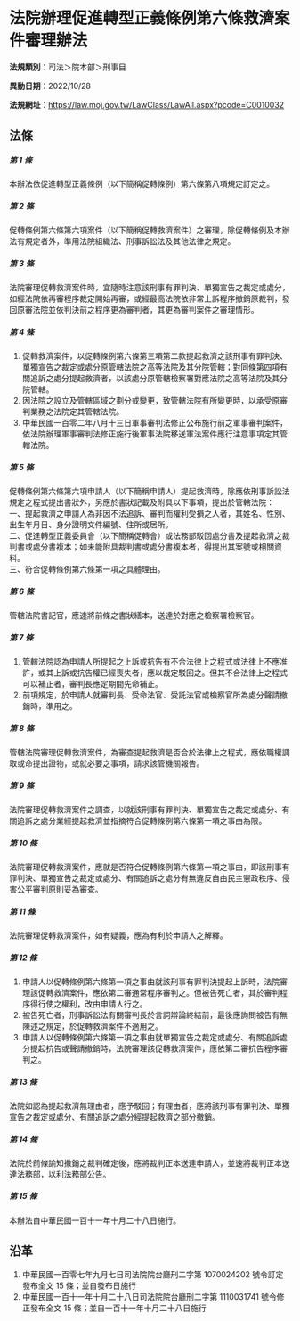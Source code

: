 # 法院辦理促進轉型正義條例第六條救濟案件審理辦法




**法規類別**：司法＞院本部＞刑事目

**異動日期**：2022/10/28  

**法規網址**：https://law.moj.gov.tw/LawClass/LawAll.aspx?pcode=C0010032



## 法條
##### 第 1 條
本辦法依促進轉型正義條例（以下簡稱促轉條例）第六條第八項規定訂定之。

##### 第 2 條
促轉條例第六條第六項案件（以下簡稱促轉救濟案件）之審理，除促轉條例及本辦法有規定者外，準用法院組織法、刑事訴訟法及其他法律之規定。

##### 第 3 條
法院審理促轉救濟案件時，宜隨時注意該刑事有罪判決、單獨宣告之裁定或處分，如經法院依再審程序裁定開始再審，或經最高法院依非常上訴程序撤銷原裁判，發回原審法院並依判決前之程序更為審判者，其更為審判案件之審理情形。

##### 第 4 條
1. 促轉救濟案件，以促轉條例第六條第三項第二款提起救濟之該刑事有罪判決、單獨宣告之裁定或處分原管轄法院之高等法院及其分院管轄；對同條第四項有關追訴之處分提起救濟者，以該處分原管轄檢察署對應法院之高等法院及其分院管轄。
1. 因法院之設立及管轄區域之劃分或變更，致管轄法院有所變更時，以承受原審判業務之法院定其管轄法院。
1. 中華民國一百零二年八月十三日軍事審判法修正公布施行前之軍事審判案件，依法院辦理軍事審判法修正施行後軍事法院移送軍法案件應行注意事項定其管轄法院。

##### 第 5 條
促轉條例第六條第六項申請人（以下簡稱申請人）提起救濟時，除應依刑事訴訟法規定之程式提出書狀外，另應於書狀記載及附具以下事項，提出於管轄法院：  
一、提起救濟之申請人為非因不法追訴、審判而權利受損之人者，其姓名、性別、出生年月日、身分證明文件編號、住所或居所。  
二、促進轉型正義委員會（以下簡稱促轉會）或法務部駁回處分書及提起救濟之裁判書或處分書複本；如未能附具裁判書或處分書複本者，得提出其案號或相關資料。  
三、符合促轉條例第六條第一項之具體理由。

##### 第 6 條
管轄法院書記官，應速將前條之書狀繕本，送達於對應之檢察署檢察官。

##### 第 7 條
1. 管轄法院認為申請人所提起之上訴或抗告有不合法律上之程式或法律上不應准許，或其上訴或抗告權已經喪失者，應以裁定駁回之。但其不合法律上之程式可以補正者，審判長應定期間先命補正。
1. 前項規定，於申請人就審判長、受命法官、受託法官或檢察官所為處分聲請撤銷時，準用之。

##### 第 8 條
管轄法院審理促轉救濟案件，為審查提起救濟是否合於法律上之程式，應依職權調取或命提出證物，或就必要之事項，請求該管機關報告。

##### 第 9 條
法院審理促轉救濟案件之調查，以就該刑事有罪判決、單獨宣告之裁定或處分、有關追訴之處分業經提起救濟並指摘符合促轉條例第六條第一項之事由為限。

##### 第 10 條
法院審理促轉救濟案件，應就是否符合促轉條例第六條第一項之事由，即該刑事有罪判決、單獨宣告之裁定或處分、有關追訴之處分有無違反自由民主憲政秩序、侵害公平審判原則妥為審查。

##### 第 11 條
法院審理促轉救濟案件，如有疑義，應為有利於申請人之解釋。

##### 第 12 條
1. 申請人以促轉條例第六條第一項之事由就該刑事有罪判決提起上訴時，法院審理該促轉救濟案件，應依第二審通常程序審判之。但被告死亡者，其於審判程序得行使之權利，改由申請人行之。
1. 被告死亡者，刑事訴訟法有關審判長於言詞辯論終結前，最後應詢問被告有無陳述之規定，於促轉救濟案件不適用之。
1. 申請人以促轉條例第六條第一項之事由就單獨宣告之裁定或處分、有關追訴處分提起抗告或聲請撤銷時，法院審理該促轉救濟案件，應依第二審抗告程序審判之。

##### 第 13 條
法院如認為提起救濟無理由者，應予駁回；有理由者，應將該刑事有罪判決、單獨宣告之裁定或處分、有關追訴之處分經提起救濟之部分撤銷。

##### 第 14 條
法院於前條諭知撤銷之裁判確定後，應將裁判正本送達申請人，並速將裁判正本送達法務部，以利法務部公告。

##### 第 15 條
本辦法自中華民國一百十一年十月二十八日施行。

## 沿革
1. 中華民國一百零七年九月七日司法院院台廳刑二字第 1070024202 號令訂定發布全文 15 條；並自發布日施行
1. 中華民國一百十一年十月二十八日司法院院台廳刑二字第 1110031741 號令修正發布全文 15 條；並自一百十一年十月二十八日施行
